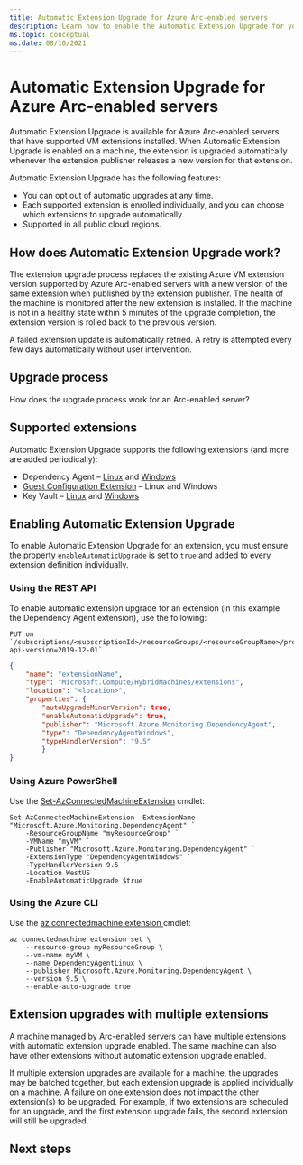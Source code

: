 ```yaml
---
title: Automatic Extension Upgrade for Azure Arc-enabled servers
description: Learn how to enable the Automatic Extension Upgrade for your Azure Arc-enabled servers.
ms.topic: conceptual
ms.date: 08/10/2021
---
```


# Automatic Extension Upgrade for Azure Arc-enabled servers

Automatic Extension Upgrade is available for Azure Arc-enabled servers that have supported VM extensions installed. When Automatic Extension Upgrade is enabled on a machine, the extension is upgraded automatically whenever the extension publisher releases a new version for that extension.

 Automatic Extension Upgrade has the following features:

- You can opt out of automatic upgrades at any time.
- Each supported extension is enrolled individually, and you can choose which extensions to upgrade automatically.
- Supported in all public cloud regions.

## How does Automatic Extension Upgrade work?

The extension upgrade process replaces the existing Azure VM extension version supported by Azure Arc-enabled servers with a new version of the same extension when published by the extension publisher. The health of the machine is monitored after the new extension is installed. If the machine is not in a healthy state within 5 minutes of the upgrade completion, the extension version is rolled back to the previous version.

A failed extension update is automatically retried. A retry is attempted every few days automatically without user intervention.

## Upgrade process

How does the upgrade process work for an Arc-enabled server?

## Supported extensions

Automatic Extension Upgrade supports the following extensions (and more are added periodically):

- Dependency Agent – [Linux](./extensions/agent-dependency-linux.md) and [Windows](./extensions/agent-dependency-windows.md)
- [Guest Configuration Extension](./extensions/guest-configuration.md) – Linux and Windows
- Key Vault – [Linux](./extensions/key-vault-linux.md) and [Windows](./extensions/key-vault-windows.md)

## Enabling Automatic Extension Upgrade

To enable Automatic Extension Upgrade for an extension, you must ensure the property `enableAutomaticUpgrade` is set to `true` and added to every extension definition individually.

### Using the REST API

To enable automatic extension upgrade for an extension (in this example the Dependency Agent extension), use the following:

```
PUT on `/subscriptions/<subscriptionId>/resourceGroups/<resourceGroupName>/providers/Microsoft.HybridCompute/machines/<machineName>/extensions/<extensionName>?api-version=2019-12-01`
```

```json
{    
    "name": "extensionName",
    "type": "Microsoft.Compute/HybridMachines/extensions",
    "location": "<location>",
    "properties": {
        "autoUpgradeMinorVersion": true,
        "enableAutomaticUpgrade": true, 
        "publisher": "Microsoft.Azure.Monitoring.DependencyAgent",
        "type": "DependencyAgentWindows",
        "typeHandlerVersion": "9.5"
        }
}
```

### Using Azure PowerShell

Use the [Set-AzConnectedMachineExtension](/powershell/module/az.connectedmachine/new-azconnectedmachineextension) cmdlet:

```azurepowershell-interactive
Set-AzConnectedMachineExtension -ExtensionName "Microsoft.Azure.Monitoring.DependencyAgent" `
    -ResourceGroupName "myResourceGroup" `
    -VMName "myVM" `
    -Publisher "Microsoft.Azure.Monitoring.DependencyAgent" `
    -ExtensionType "DependencyAgentWindows" `
    -TypeHandlerVersion 9.5 `
    -Location WestUS `
    -EnableAutomaticUpgrade $true
```

### Using the Azure CLI

Use the [az connectedmachine extension ](/cli/azure/connectedmachine/extension) cmdlet:

```azurecli-interactive
az connectedmachine extension set \
    --resource-group myResourceGroup \
    --vm-name myVM \
    --name DependencyAgentLinux \
    --publisher Microsoft.Azure.Monitoring.DependencyAgent \
    --version 9.5 \
    --enable-auto-upgrade true
```

## Extension upgrades with multiple extensions

A machine managed by Arc-enabled servers can have multiple extensions with automatic extension upgrade enabled. The same machine can also have other extensions without automatic extension upgrade enabled.  

If multiple extension upgrades are available for a machine, the upgrades may be batched together, but each extension upgrade is applied individually on a machine. A failure on one extension does not impact the other extension(s) to be upgraded. For example, if two extensions are scheduled for an upgrade, and the first extension upgrade fails, the second extension will still be upgraded.

## Next steps
